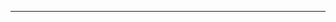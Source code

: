 <!--
CO_OP_TRANSLATOR_METADATA:
{
  "original_hash": "b12098603dc3061d3cdac77ecce93658",
  "translation_date": "2025-08-28T18:25:08+00:00",
  "source_file": "03-CoreGenerativeAITechniques/README.md",
  "language_code": "de"
}
-->


---

